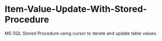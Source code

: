 # Item-Value-Update-With-Stored-Procedure
MS SQL Stored Procedure using cursor to iterate and update table values.
